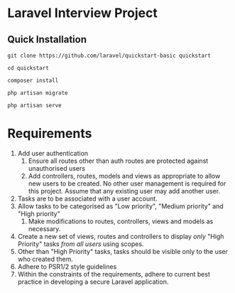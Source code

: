 # Laravel Interview Project

## Quick Installation

    git clone https://github.com/laravel/quickstart-basic quickstart

    cd quickstart

    composer install

    php artisan migrate

    php artisan serve

# Requirements

1. Add user authentication
   1. Ensure all routes other than auth routes are protected against unauthorised users
   1. Add controllers, routes, models and views as appropriate to allow new users to be created. 
   No other user management is required for this project. Assume that any existing user may add another user.
1. Tasks are to be associated with a user account.
1. Allow tasks to be categorised as "Low priority", "Medium priority" and "High priority"
   1. Make modifications to routes, controllers, views and models as necessary.
1. Create a new set of views, routes and controllers to display *only* "High Priority" tasks _from all users_ using scopes.
1. Other than "High Priority" tasks, tasks should be visible only to the user who created them.
1. Adhere to PSR1/2 style guidelines
1. Within the constraints of the requirements, adhere to current best practice in developing a secure Laravel application.
